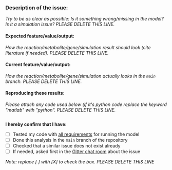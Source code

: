 ### Description of the issue:
*Try to be as clear as possible: Is it something wrong/missing in the model? Is it a simulation issue? PLEASE DELETE THIS LINE.*


#### Expected feature/value/output:
*How the reaction/metabolite/gene/simulation result should look (cite literature if needed). PLEASE DELETE THIS LINE.*


#### Current feature/value/output:
*How the reaction/metabolite/gene/simulation actually looks in the `main` branch. PLEASE DELETE THIS LINE.*


#### Reproducing these results:
*Please attach any code used below (if it's python code replace the keyword "matlab" with "python". PLEASE DELETE THIS LINE.*
```matlab

```

**I hereby confirm that I have:**
- [ ] Tested my code with [all requirements](https://github.com/XYZ/Ecoli-GEM#required-software---user) for running the model
- [ ] Done this analysis in the `main` branch of the repository
- [ ] Checked that a similar issue does not exist already
- [ ] If needed, asked first in the [Gitter chat room](https://gitter.im/XYZ/Ecoli-GEM) about the issue

*Note: replace [ ] with [X] to check the box. PLEASE DELETE THIS LINE*
